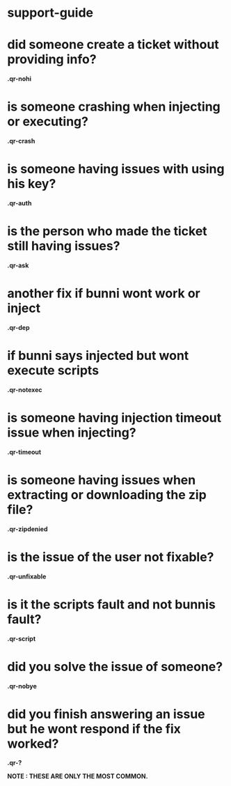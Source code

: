 # support-guide

# did someone create a ticket without providing info?
**.qr-nohi**

# is someone crashing when injecting or executing?
**.qr-crash**

# is someone having issues with using his key?
**.qr-auth**

# is the person who made the ticket still having issues?
**.qr-ask**

# another fix if bunni wont work or inject
**.qr-dep**

# if bunni says injected but wont execute scripts
**.qr-notexec**

# is someone having injection timeout issue when injecting?
**.qr-timeout**

# is someone having issues when extracting or downloading the zip file?
**.qr-zipdenied**

# is the issue of the user not fixable?
**.qr-unfixable**

# is it the scripts fault and not bunnis fault?
**.qr-script**

# did you solve the issue of someone?
**.qr-nobye**

# did you finish answering an issue but he wont respond if the fix worked?
**.qr-?**


**NOTE : THESE ARE ONLY THE MOST COMMON.**
